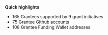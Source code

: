 

**Quick highlights**

- 165 Grantees supported by 9 grant initiatives
- 75 Grantee Github accounts
- 108 Grantee Funding Wallet addresses
